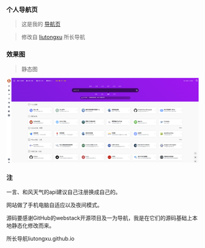 
### 个人导航页

>这是我的 [导航页](https://zhenglu.top/navigation/)

>修改自 [liutongxu](https://liutongxu.github.io) 所长导航

### 效果图

>静态图

![预览](assets/img/navigation-screenshot.png)

### 注

一言、和风天气的api建议自己注册换成自己的。

网站做了手机电脑自适应以及夜间模式。

源码要感谢GitHub的webstack开源项目及一为导航，我是在它们的源码基础上本地静态化修改而来。

所长导航liutongxu.github.io
